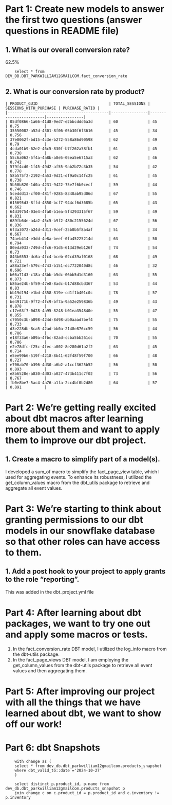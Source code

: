 # Part 1: Create new models to answer the first two questions (answer questions in README file)

## 1. What is our overall conversion rate?

62.5%

        select * from DEV_DB.DBT_PARKWILLIAM12GMAILCOM.fact_conversion_rate
## 2. What is our conversion rate by product?
```
| PRODUCT_GUID                               | TOTAL_SESSIONS | SESSIONS_WITH_PURCHASE | PURCHASE_RATIO |
|--------------------------------------------|----------------|------------------------|----------------|
| 05df0866-1a66-41d8-9ed7-e2bbcddd6a3d       | 60             | 45                     | 0.75           |
| 35550082-a52d-4301-8f06-05b30f6f3616       | 45             | 34                     | 0.756          |
| 37e0062f-bd15-4c3e-b272-558a86d90598       | 62             | 49                     | 0.79           |
| 4cda01b9-62e2-46c5-830f-b7f262a58fb1       | 61             | 45                     | 0.738          |
| 55c6a062-5f4a-4a8b-a8e5-05ea5e6715a3       | 62             | 46                     | 0.742          |
| 579f4cd0-1f45-49d2-af55-9ab2b72c3b35       | 54             | 42                     | 0.778          |
| 58b575f2-2192-4a53-9d21-df9a0c14fc25       | 61             | 45                     | 0.738          |
| 5b50b820-1d0a-4231-9422-75e7f6b0cecf       | 59             | 44                     | 0.746          |
| 5ceddd13-cf00-481f-9285-8340ab95d06d       | 67             | 55                     | 0.821          |
| 615695d3-8ffd-4850-bcf7-944cf6d3685b       | 65             | 43                     | 0.662          |
| 64d39754-03e4-4fa0-b1ea-5f4293315f67       | 59             | 49                     | 0.831          |
| 689fb64e-a4a2-45c5-b9f2-480c2155624d       | 67             | 56                     | 0.836          |
| 6f3a3072-a24d-4d11-9cef-25b0b5f8a4af       | 51             | 34                     | 0.667          |
| 74aeb414-e3dd-4e8a-beef-0fa45225214d       | 63             | 50                     | 0.794          |
| 80eda933-749d-4fc6-91d5-613d29eb126f       | 74             | 54                     | 0.73           |
| 843b6553-dc6a-4fc4-bceb-02cd39af0168       | 68             | 49                     | 0.721          |
| a88a23ef-679c-4743-b151-dc7722040d8c       | 46             | 32                     | 0.696          |
| b66a7143-c18a-43bb-b5dc-06bb5d1d3160       | 63             | 55                     | 0.873          |
| b86ae24b-6f59-47e8-8adc-b17d88cbd367       | 53             | 44                     | 0.83           |
| bb19d194-e1bd-4358-819e-cd1f1b401c0c       | 78             | 57                     | 0.731          |
| be49171b-9f72-4fc9-bf7a-9a52e259836b       | 49             | 43                     | 0.878          |
| c17e63f7-0d28-4a95-8248-b01ea354840e       | 55             | 47                     | 0.855          |
| c7050c3b-a898-424d-8d98-ab0aaad7bef4       | 75             | 55                     | 0.733          |
| d3e228db-8ca5-42ad-bb0a-2148e876cc59       | 56             | 44                     | 0.786          |
| e18f33a6-b89a-4fbc-82ad-ccba5bb261cc       | 70             | 55                     | 0.786          |
| e2e78dfc-f25c-4fec-a002-8e280d61a2f2       | 63             | 45                     | 0.714          |
| e5ee99b6-519f-4218-8b41-62f48f59f700       | 66             | 48                     | 0.727          |
| e706ab70-b396-4d30-a6b2-a1ccf3625b52       | 56             | 50                     | 0.893          |
| e8b6528e-a830-4d03-a027-473b411c7f02       | 73             | 56                     | 0.767          |
| fb0e8be7-5ac4-4a76-a1fa-2cc4bf0b2d80       | 64             | 57                     | 0.891          |
```

# Part 2: We’re getting really excited about dbt macros after learning more about them and want to apply them to improve our dbt project.

## 1. Create a macro to simplify part of a model(s).

I developed a sum_of macro to simplify the fact_page_view table, which I used for aggregating events. To enhance its robustness, I utilized the get_column_values macro from the dbt_utils package to retrieve and aggregate all event values.

# Part 3: We’re starting to think about granting permissions to our dbt models in our snowflake database so that other roles can have access to them.

## 1. Add a post hook to your project to apply grants to the role “reporting”.

This was added in the dbt_project.yml file

# Part 4: After learning about dbt packages, we want to try one out and apply some macros or tests.

1.  In the fact_conversion_rate DBT model, I utilized the log_info macro from the dbt-utils package.
2.  In the fact_page_views DBT model, I am employing the get_column_values from the dbt-utils package to retrieve all event values and then aggregating them.

# Part 5: After improving our project with all the things that we have learned about dbt, we want to show off our work!


# Part 6: dbt Snapshots 

        with change as (
        select * from dev_db.dbt_parkwilliam12gmailcom.products_snapshot
        where dbt_valid_to::date ='2024-10-27'
        )
        
        select distinct p.product_id, p.name from dev_db.dbt_parkwilliam12gmailcom.products_snapshot p
        join change c on c.product_id = p.product_id and c.inventory != p.inventory







